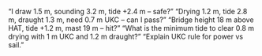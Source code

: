 “I draw 1.5 m, sounding 3.2 m, tide +2.4 m – safe?”
“Drying 1.2 m, tide 2.8 m, draught 1.3 m, need 0.7 m UKC – can I pass?”
“Bridge height 18 m above HAT, tide +1.2 m, mast 19 m – hit?”
“What is the minimum tide to clear 0.8 m drying with 1 m UKC and 1.2 m draught?”
“Explain UKC rule for power vs sail.”